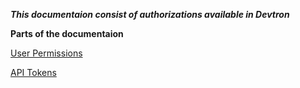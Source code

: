 _**This documentaion consist of authorizations available in Devtron**_

**Parts of the documentaion**

[User Permissions](user-access.md)

[API Tokens](api-token.md)